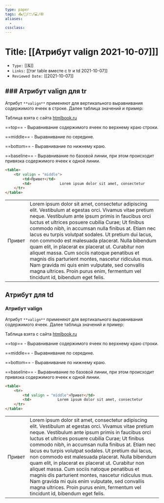 ```yaml
---
type: paper
tags: 📥️/📜️/🩳/💻/🕸
aliases:
  - 
cssclass: 
---
```




# Title: **[[Атрибут valign 2021-10-07]]]**
- `Type:` [[&]]
- `Links:` [[тэг table вместе с tr и td 2021-10-07]]
- `Reviewed Date:` [[2021-10-07]]




## ### Атрибут valign для tr

Атрибут `**valign**` применяют для вертикального выравнивания содержимого ячеек в строке. Далее таблица значений и пример:

Таблица взята с сайта [htmlbook.ru](http://htmlbook.ru/ "Ссылка на справочник по HTML: htmlbook.ru")

==top== - Выравнивание содержимого ячеек по верхнему краю строки.

==middle== - Выравнивание по середине.

==bottom== - Выравнивание по нижнему краю.

==baseline== - Выравнивание по базовой линии, при этом происходит привязка содержимого ячеек к одной линии.


```html
<table> 
	<tr valign = "middle">  
		<td>Привет</td>    
		<td>             Lorem ipsum dolor sit amet, consectetur             adipiscing elit. Vestibulum at egestas orci. Vivamus             vitae pretium neque. Vestibulum ante ipsum primis             in faucibus orci luctus et ultrices posuere cubilia             Curae; Ut finibus commodo nibh, in accumsan nulla             finibus at. Etiam nec lacus eu turpis volutpat sodales.             Ut pretium dui lacus, non commodo est malesuada placerat.             Nulla bibendum quam elit, in placerat ex placerat ut.             Curabitur non aliquet massa. Cum sociis natoque penatibus             et magnis dis parturient montes, nascetur ridiculus             mus. Nam gravida mi quis enim vulputate, sed convallis             magna ultrices. Proin purus enim, fermentum vel tincidunt id,             bibendum eget felis.         </td>    
	</tr> 
</table>
```

<table> 
	<tr valign = "middle">  
		<td>Привет</td>    
		<td>             Lorem ipsum dolor sit amet, consectetur             adipiscing elit. Vestibulum at egestas orci. Vivamus             vitae pretium neque. Vestibulum ante ipsum primis             in faucibus orci luctus et ultrices posuere cubilia             Curae; Ut finibus commodo nibh, in accumsan nulla             finibus at. Etiam nec lacus eu turpis volutpat sodales.             Ut pretium dui lacus, non commodo est malesuada placerat.             Nulla bibendum quam elit, in placerat ex placerat ut.             Curabitur non aliquet massa. Cum sociis natoque penatibus             et magnis dis parturient montes, nascetur ridiculus             mus. Nam gravida mi quis enim vulputate, sed convallis             magna ultrices. Proin purus enim, fermentum vel tincidunt id,             bibendum eget felis.         </td>    
	</tr> 
</table>


## Атрибут для td

### Атрибут valign

Атрибут `**valign**` применяют для вертикального выравнивания содержимого ячеек. Далее таблица значений и пример:

Таблица взята с сайта [htmlbook.ru](http://htmlbook.ru/ "Ссылка на справочник по HTML: htmlbook.ru")

==top== - Выравнивание содержимого ячеек по верхнему краю строки.

==middle== - Выравнивание по середине.

==bottom== - Выравнивание по нижнему краю.

==baseline== - Выравнивание по базовой линии, при этом происходит привязка содержимого ячеек к одной линии.


```html
<table>  
	<tr>   
		<td valign = "middle">Привет</td>  
		<td>            Lorem ipsum dolor sit amet, consectetur            adipiscing elit. Vestibulum at egestas orci.            Vivamus vitae pretium neque. Vestibulum ante ipsum            primis in faucibus orci luctus et ultrices posuere            cubilia Curae; Ut finibus commodo nibh, in accumsan            nulla finibus at. Etiam nec lacus eu turpis volutpat            sodales. Ut pretium dui lacus, non commodo est            malesuada placerat. Nulla bibendum quam elit,            in placerat ex placerat ut. Curabitur non aliquet            massa. Cum sociis natoque penatibus et magnis dis            parturient montes, nascetur ridiculus mus.            Nam gravida mi quis enim vulputate, sed            convallis magna ultrices. Proin purus enim,            fermentum vel tincidunt id, bibendum eget            felis.        </td>  
	</tr>
</table>
```

<table>  
	<tr>   
		<td valign = "middle">Привет</td>  
		<td>            Lorem ipsum dolor sit amet, consectetur            adipiscing elit. Vestibulum at egestas orci.            Vivamus vitae pretium neque. Vestibulum ante ipsum            primis in faucibus orci luctus et ultrices posuere            cubilia Curae; Ut finibus commodo nibh, in accumsan            nulla finibus at. Etiam nec lacus eu turpis volutpat            sodales. Ut pretium dui lacus, non commodo est            malesuada placerat. Nulla bibendum quam elit,            in placerat ex placerat ut. Curabitur non aliquet            massa. Cum sociis natoque penatibus et magnis dis            parturient montes, nascetur ridiculus mus.            Nam gravida mi quis enim vulputate, sed            convallis magna ultrices. Proin purus enim,            fermentum vel tincidunt id, bibendum eget            felis.        </td>  
	</tr>
</table>